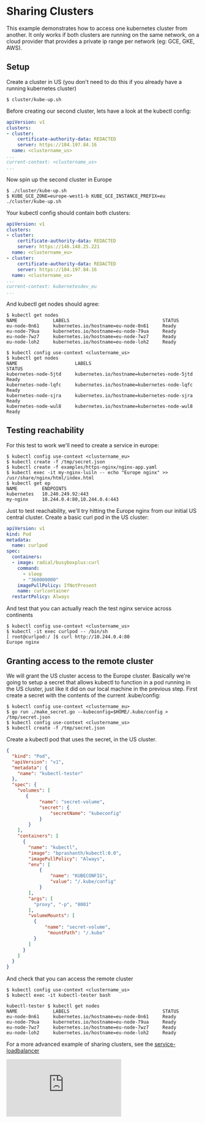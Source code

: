 # Sharing Clusters

This example demonstrates how to access one kubernetes cluster from another. It only works if both clusters are running on the same network, on a cloud provider that provides a private ip range per network (eg: GCE, GKE, AWS).

## Setup

Create a cluster in US (you don't need to do this if you already have a running kubernetes cluster)

```shell
$ cluster/kube-up.sh
```

Before creating our second cluster, lets have a look at the kubectl config:

```yaml
apiVersion: v1
clusters:
- cluster:
    certificate-authority-data: REDACTED
    server: https://104.197.84.16
  name: <clustername_us>
...
current-context: <clustername_us>
...
```

Now spin up the second cluster in Europe

```shell
$ ./cluster/kube-up.sh
$ KUBE_GCE_ZONE=europe-west1-b KUBE_GCE_INSTANCE_PREFIX=eu ./cluster/kube-up.sh
```

Your kubectl config should contain both clusters:

```yaml
apiVersion: v1
clusters:
- cluster:
    certificate-authority-data: REDACTED
    server: https://146.148.25.221
  name: <clustername_eu>
- cluster:
    certificate-authority-data: REDACTED
    server: https://104.197.84.16
  name: <clustername_us>
...
current-context: kubernetesdev_eu
...
```

And kubectl get nodes should agree:

```
$ kubectl get nodes
NAME             LABELS                                  STATUS
eu-node-0n61     kubernetes.io/hostname=eu-node-0n61     Ready
eu-node-79ua     kubernetes.io/hostname=eu-node-79ua     Ready
eu-node-7wz7     kubernetes.io/hostname=eu-node-7wz7     Ready
eu-node-loh2     kubernetes.io/hostname=eu-node-loh2     Ready

$ kubectl config use-context <clustername_us>
$ kubectl get nodes
NAME                     LABELS                                                            STATUS
kubernetes-node-5jtd     kubernetes.io/hostname=kubernetes-node-5jtd                       Ready
kubernetes-node-lqfc     kubernetes.io/hostname=kubernetes-node-lqfc                       Ready
kubernetes-node-sjra     kubernetes.io/hostname=kubernetes-node-sjra                       Ready
kubernetes-node-wul8     kubernetes.io/hostname=kubernetes-node-wul8                       Ready
```

## Testing reachability

For this test to work we'll need to create a service in europe:

```
$ kubectl config use-context <clustername_eu>
$ kubectl create -f /tmp/secret.json
$ kubectl create -f examples/https-nginx/nginx-app.yaml
$ kubectl exec -it my-nginx-luiln -- echo "Europe nginx" >> /usr/share/nginx/html/index.html
$ kubectl get ep
NAME         ENDPOINTS
kubernetes   10.240.249.92:443
my-nginx     10.244.0.4:80,10.244.0.4:443
```

Just to test reachability, we'll try hitting the Europe nginx from our initial US central cluster. Create a basic curl pod in the US cluster:

```yaml
apiVersion: v1
kind: Pod
metadata:
  name: curlpod
spec:
  containers:
  - image: radial/busyboxplus:curl
    command:
      - sleep
      - "360000000"
    imagePullPolicy: IfNotPresent
    name: curlcontainer
  restartPolicy: Always
```

And test that you can actually reach the test nginx service across continents

```
$ kubectl config use-context <clustername_us>
$ kubectl -it exec curlpod -- /bin/sh
[ root@curlpod:/ ]$ curl http://10.244.0.4:80
Europe nginx
```

## Granting access to the remote cluster

We will grant the US cluster access to the Europe cluster. Basically we're going to setup a secret that allows kubectl to function in a pod running in the US cluster, just like it did on our local machine in the previous step. First create a secret with the contents of the current .kube/config:

```shell
$ kubectl config use-context <clustername_eu>
$ go run ./make_secret.go --kubeconfig=$HOME/.kube/config > /tmp/secret.json
$ kubectl config use-context <clustername_us>
$ kubectl create -f /tmp/secret.json
```

Create a kubectl pod that uses the secret, in the US cluster.

```json
{
  "kind": "Pod",
  "apiVersion": "v1",
  "metadata": {
    "name": "kubectl-tester"
  },
  "spec": {
    "volumes": [
       {
            "name": "secret-volume",
            "secret": {
                "secretName": "kubeconfig"
            }
        }
    ],
    "containers": [
      {
        "name": "kubectl",
        "image": "bprashanth/kubectl:0.0",
        "imagePullPolicy": "Always",
        "env": [
            {
                "name": "KUBECONFIG",
                "value": "/.kube/config"
            }
        ],
        "args": [
          "proxy", "-p", "8001"
        ],
        "volumeMounts": [
          {
              "name": "secret-volume",
               "mountPath": "/.kube"
          }
        ]
      }
    ]
  }
}
```

And check that you can access the remote cluster

```shell
$ kubectl config use-context <clustername_us>
$ kubectl exec -it kubectl-tester bash

kubectl-tester $ kubectl get nodes
NAME             LABELS                                  STATUS
eu-node-0n61     kubernetes.io/hostname=eu-node-0n61     Ready
eu-node-79ua     kubernetes.io/hostname=eu-node-79ua     Ready
eu-node-7wz7     kubernetes.io/hostname=eu-node-7wz7     Ready
eu-node-loh2     kubernetes.io/hostname=eu-node-loh2     Ready
```

For a more advanced example of sharing clusters, see the [service-loadbalancer](https://github.com/kubernetes/contrib/tree/master/service-loadbalancer/README.md)


<!-- BEGIN MUNGE: GENERATED_ANALYTICS -->
[![Analytics](https://kubernetes-site.appspot.com/UA-36037335-10/GitHub/examples/sharing-clusters/README.md?pixel)]()
<!-- END MUNGE: GENERATED_ANALYTICS -->

